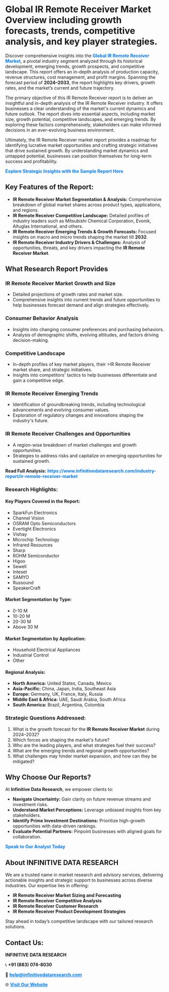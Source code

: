 <h1>Global IR Remote Receiver Market Overview including growth forecasts, trends, competitive analysis, and key player strategies.</h1>
<p>
Discover comprehensive insights into the 
<a href="https://www.infinitivedataresearch.com/industry-report/ir-remote-receiver-market" rel="dofollow" style="color: #007BFF; text-decoration: none;"><strong>Global IR Remote Receiver Market</strong></a>, a pivotal industry segment analyzed through its historical development, emerging trends, growth prospects, and competitive landscape. This report offers an in-depth analysis of production capacity, revenue structures, cost management, and profit margins. Spanning the forecast period of <strong>2024–2033</strong>, the report highlights key drivers, growth rates, and the market’s current and future trajectory.
</p>
<p>
The primary objective of this IR Remote Receiver report is to deliver an insightful and in-depth analysis of the IR Remote Receiver industry. It offers businesses a clear understanding of the market's current dynamics and future outlook. The report dives into essential aspects, including market size, growth potential, competitive landscapes, and emerging trends. By exploring these factors comprehensively, stakeholders can make informed decisions in an ever-evolving business environment.
</p>
<p>
Ultimately, the IR Remote Receiver market report provides a roadmap for identifying lucrative market opportunities and crafting strategic initiatives that drive sustained growth. By understanding market dynamics and untapped potential, businesses can position themselves for long-term success and profitability.
</p>
<p>
<a href="https://www.infinitivedataresearch.com/request-sample/reportId=106349" style="color: #007BFF; text-decoration: none;"><strong>Explore Strategic Insights with the Sample Report Here</strong></a>
</p>

<h2>Key Features of the Report:</h2>
<ul>
<li><strong>IR Remote Receiver Market Segmentation & Analysis:</strong> Comprehensive breakdown of global market shares across product types, applications, and regions.</li>
<li><strong>IR Remote Receiver Competitive Landscape:</strong> Detailed profiles of industry leaders such as Mitsubishi Chemical Corporation, Evonik, Altuglas International, and others.</li>
<li><strong>IR Remote Receiver Emerging Trends & Growth Forecasts:</strong> Focused insights on macro and micro trends shaping the market till <strong>2032</strong>.</li>
<li><strong>IR Remote Receiver Industry Drivers & Challenges:</strong> Analysis of opportunities, threats, and key drivers impacting the <strong>IR Remote Receiver Market</strong>.</li>
</ul>

<h2>What Research Report Provides</h2>
<h3>IR Remote Receiver Market Growth and Size</h3>
<ul>
<li>Detailed projections of growth rates and market size.</li>
<li>Comprehensive insights into current trends and future opportunities to help businesses forecast demand and align strategies effectively.</li>
</ul>

<h3>Consumer Behavior Analysis</h3>
<ul>
<li>Insights into changing consumer preferences and purchasing behaviors.</li>
<li>Analysis of demographic shifts, evolving attitudes, and factors driving decision-making.</li>
</ul>

<h3>Competitive Landscape</h3>
<ul>
<li>In-depth profiles of key market players, their >IR Remote Receiver market share, and strategic initiatives.</li>
<li>Insights into competitors' tactics to help businesses differentiate and gain a competitive edge.</li>
</ul>

<h3>IR Remote Receiver Emerging Trends</h3>
<ul>
<li>Identification of groundbreaking trends, including technological advancements and evolving consumer values.</li>
<li>Exploration of regulatory changes and innovations shaping the industry's future.</li>
</ul>

<h3>IR Remote Receiver Challenges and Opportunities</h3>
<ul>
<li>A region-wise breakdown of market challenges and growth opportunities.</li>
<li>Strategies to address risks and capitalize on emerging opportunities for sustained growth.</li>
</ul>
<p><strong>Read Full Analysis:</strong> <a href="https://www.infinitivedataresearch.com/industry-report/ir-remote-receiver-market" rel="dofollow" style="color: #007BFF; text-decoration: none;"><strong>https://www.infinitivedataresearch.com/industry-report/ir-remote-receiver-market</strong></a></p>
<h3>Research Highlights:</h3>
<h4>Key Players Covered in the Report:</h4>
<ul><li>SparkFun Electronics</li><li>Channel Vision</li><li>OSRAM Opto Semiconductors</li><li>Evertight Electronics</li><li>Vishay</li><li>Microchip Technology</li><li>Infrared Resources</li><li>Sharp</li><li>ROHM Semiconductor</li><li>Higoo</li><li>Sewell</li><li>Inteset</li><li>SAMYO</li><li>Russound</li><li>SpeakerCraft</li></ul>
<h4>Market Segmentation by Type:</h4>
<ul><li>0-10 M</li><li>10-20 M</li><li>20-30 M</li><li>Above 30 M</li></ul>
<h4>Market Segmentation by Application:</h4>
<ul><li>Household Electrical Appliances</li><li>Industrial Control</li><li>Other</li></ul>

<h4>Regional Analysis:</h4>
<ul>
<li><strong>North America:</strong> United States, Canada, Mexico</li>
<li><strong>Asia-Pacific:</strong> China, Japan, India, Southeast Asia</li>
<li><strong>Europe:</strong> Germany, UK, France, Italy, Russia</li>
<li><strong>Middle East & Africa:</strong> UAE, Saudi Arabia, South Africa</li>
<li><strong>South America:</strong> Brazil, Argentina, Colombia</li>
</ul>

<h3>Strategic Questions Addressed:</h3>
<ol>
<li>What is the growth forecast for the <strong>IR Remote Receiver Market</strong> during 2024–2032?</li>
<li>Which forces are shaping the market's future?</li>
<li>Who are the leading players, and what strategies fuel their success?</li>
<li>What are the emerging trends and regional growth opportunities?</li>
<li>What challenges may hinder market expansion, and how can they be mitigated?</li>
</ol>

<h2>Why Choose Our Reports?</h2>
<p>At <strong>Infinitive Data Research</strong>, we empower clients to:</p>
<ul>
<li><strong>Navigate Uncertainty:</strong> Gain clarity on future revenue streams and investment risks.</li>
<li><strong>Understand Market Perceptions:</strong> Leverage unbiased insights from key stakeholders.</li>
<li><strong>Identify Prime Investment Destinations:</strong> Prioritize high-growth opportunities with data-driven rankings.</li>
<li><strong>Evaluate Potential Partners:</strong> Pinpoint businesses with aligned goals for collaboration.</li>
</ul>
<p><a href="https://www.infinitivedataresearch.com/industry-report/ir-remote-receiver-market" rel="dofollow" style="color: #007BFF; text-decoration: none;"><strong>Speak to Our Analyst Today</strong></a></p>

<h2>About INFINITIVE DATA RESEARCH</h2>
<p>We are a trusted name in market research and advisory services, delivering actionable insights and strategic support to businesses across diverse industries. Our expertise lies in offering:</p>
<ul>
<li><strong>IR Remote Receiver Market Sizing and Forecasting</strong></li>
<li><strong>IR Remote Receiver Competitive Analysis</strong></li>
<li><strong>IR Remote Receiver Customer Research</strong></li>
<li><strong>IR Remote Receiver Product Development Strategies</strong></li>
</ul>
<p>Stay ahead in today’s competitive landscape with our tailored research solutions.</p>

<h2>Contact Us:</h2>
<p><strong>INFINITIVE DATA RESEARCH</strong></p>
<p>📞 <strong>+91 (883) 074-8030</strong></p>
<p>📧 <strong><a href="mailto:help@infinitivedataresearch.com" style="color: #007BFF;">help@infinitivedataresearch.com</a></strong></p>
<p>🌐 <strong><a href="https://www.infinitivedataresearch.com" rel="dofollow" style="color: #007BFF;">Visit Our Website</a></strong></p>